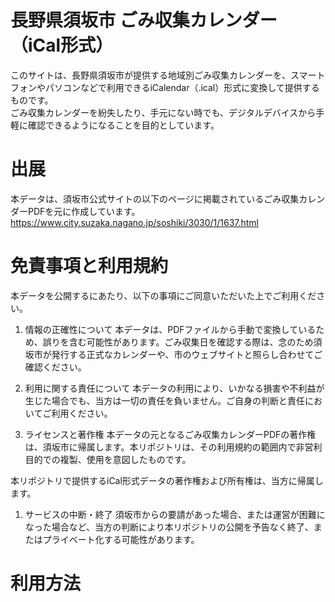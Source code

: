 # 長野県須坂市 ごみ収集カレンダー（iCal形式）
このサイトは、長野県須坂市が提供する地域別ごみ収集カレンダーを、スマートフォンやパソコンなどで利用できるiCalendar（.ical）形式に変換して提供するものです。  
ごみ収集カレンダーを紛失したり、手元にない時でも、デジタルデバイスから手軽に確認できるようになることを目的としています。

# 出展
本データは、須坂市公式サイトの以下のページに掲載されているごみ収集カレンダーPDFを元に作成しています。
https://www.city.suzaka.nagano.jp/soshiki/3030/1/1637.html

# 免責事項と利用規約
本データを公開するにあたり、以下の事項にご同意いただいた上でご利用ください。

1. 情報の正確性について
本データは、PDFファイルから手動で変換しているため、誤りを含む可能性があります。ごみ収集日を確認する際は、念のため須坂市が発行する正式なカレンダーや、市のウェブサイトと照らし合わせてご確認ください。

1. 利用に関する責任について
本データの利用により、いかなる損害や不利益が生じた場合でも、当方は一切の責任を負いません。ご自身の判断と責任においてご利用ください。

1. ライセンスと著作権
本データの元となるごみ収集カレンダーPDFの著作権は、須坂市に帰属します。本リポジトリは、その利用規約の範囲内で非営利目的での複製、使用を意図したものです。

本リポジトリで提供するiCal形式データの著作権および所有権は、当方に帰属します。

1. サービスの中断・終了
須坂市からの要請があった場合、または運営が困難になった場合など、当方の判断により本リポジトリの公開を予告なく終了、またはプライベート化する可能性があります。


# 利用方法
